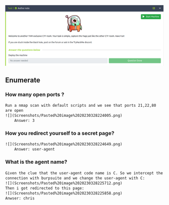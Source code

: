 ![](Screenshots/Pasted%20image%2020230328223328.png)

## Enumerate

### How many open ports ?
	Run a nmap scan with default scripts and we see that ports 21,22,80 are open
	![](Screenshots/Pasted%20image%2020230328224005.png)
		Answer: 3

### How you redirect yourself to a secret page?	
	![](Screenshots/Pasted%20image%2020230328224649.png)
		Answer: user-agent

### What is the agent name? 
	Given the clue that the user-agent code name is C. So we intercept the connection with burpsuite and we change the user-agent with C:
	![](Screenshots/Pasted%20image%2020230328225712.png)
	Then i got redirected to this page:
	![](Screenshots/Pasted%20image%2020230328225858.png)
	Anwser: chris